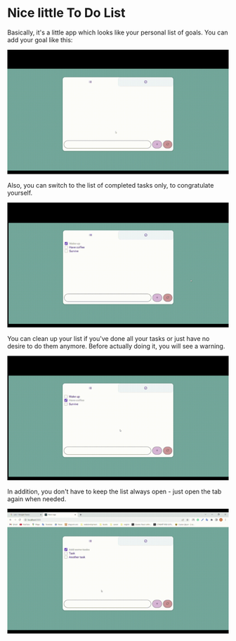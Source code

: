 # Nice little To Do List

Basically, it's a little app which looks like your personal list of goals.
You can add your goal like this:

![List with goals](./public//img/1.gif)

Also, you can switch to the list of completed tasks only, to congratulate yourself.

![List with completed goals](./public//img/2.gif)

You can clean up your list if you've done all your tasks or just have no desire to do them anymore. Before actually doing it, you will see a warning.

![List and warning](./public//img/3.gif)

In addition, you don't have to keep the list always open - just open the tab again when needed.

![List and warning](./public//img/4.gif)
